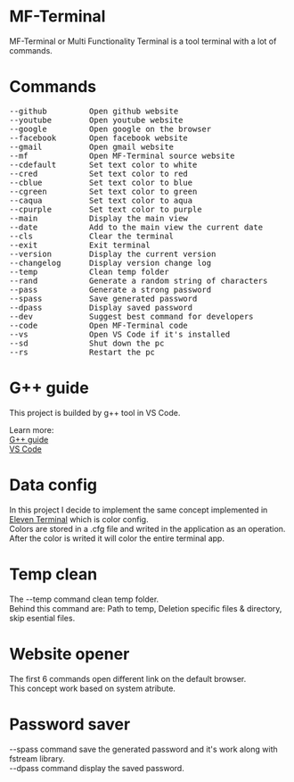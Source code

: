 # MF-Terminal
MF-Terminal or Multi Functionality Terminal is a tool terminal with a lot of commands.

# Commands
<pre>
--github         Open github website
--youtube        Open youtube website
--google         Open google on the browser
--facebook       Open facebook website
--gmail          Open gmail website
--mf             Open MF-Terminal source website
--cdefault       Set text color to white
--cred           Set text color to red
--cblue          Set text color to blue
--cgreen         Set text color to green
--caqua          Set text color to aqua
--cpurple        Set text color to purple
--main           Display the main view
--date           Add to the main view the current date
--cls            Clear the terminal
--exit           Exit terminal
--version        Display the current version
--changelog      Display version change log
--temp           Clean temp folder
--rand           Generate a random string of characters
--pass           Generate a strong password
--spass          Save generated password
--dpass          Display saved password
--dev            Suggest best command for developers
--code           Open MF-Terminal code
--vs             Open VS Code if it's installed
--sd             Shut down the pc
--rs             Restart the pc
</pre>

# G++ guide

This project is builded by g++ tool in VS Code.

Learn more:\
[G++ guide](https://code.visualstudio.com/docs/cpp/config-mingw)\
[VS Code](https://code.visualstudio.com/)

# Data config

In this project I decide to implement the same concept implemented in [Eleven Terminal](https://github.com/HojdaAdelin/Eleven-Terminal) which is color config.\
Colors are stored in a .cfg file and writed in the application as an operation.\
After the color is writed it will color the entire terminal app.

# Temp clean

The --temp command clean temp folder.\
Behind this command are: Path to temp, Deletion specific files & directory, skip esential files.

# Website opener

The first 6 commands open different link on the default browser.\
This concept work based on system atribute.

# Password saver

--spass command save the generated password and it's work along with fstream library.\
--dpass command display the saved password.
